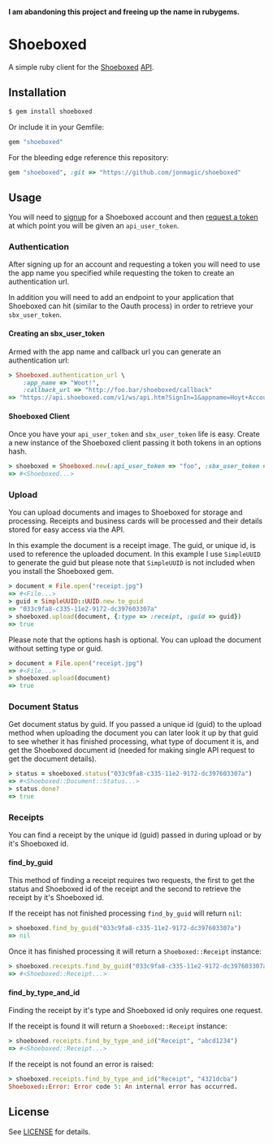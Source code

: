 **I am abandoning this project and freeing up the name in rubygems.**

# Shoeboxed

A simple ruby client for the [Shoeboxed](http://shoeboxed.com) [API](http://developer.shoeboxed.com).

## Installation

```bash
$ gem install shoeboxed
```

Or include it in your Gemfile:

```ruby
gem "shoeboxed"
```

For the bleeding edge reference this repository:

```ruby
gem "shoeboxed", :git => "https://github.com/jonmagic/shoeboxed"
```

## Usage

You will need to [signup](https://app.shoeboxed.com/landing/registration3.htm) for a Shoeboxed account and then [request a token](https://app.shoeboxed.com/member/account-api-keys.htm) at which point you will be given an ```api_user_token```.

### Authentication

After signing up for an account and requesting a token you will need to use the app name you specified while requesting the token to create an authentication url.

In addition you will need to add an endpoint to your application that Shoeboxed can hit (similar to the Oauth process) in order to retrieve your ```sbx_user_token```.

#### Creating an sbx_user_token

Armed with the app name and callback url you can generate an authentication url:

```ruby
> Shoeboxed.authentication_url \
    :app_name => "Woot!",
    :callback_url => "http://foo.bar/shoeboxed/callback"
=> "https://api.shoeboxed.com/v1/ws/api.htm?SignIn=1&appname=Hoyt+Accounting&appurl=http%3A%2F%2Ffoo.bar%2Fshoeboxed%2Fcallback&appparams="
```

#### Shoeboxed Client

Once you have your ```api_user_token``` and ```sbx_user_token``` life is easy. Create a new instance of the Shoeboxed client passing it both tokens in an options hash.

```ruby
> shoeboxed = Shoeboxed.new(:api_user_token => "foo", :sbx_user_token => "bar")
=> #<Shoeboxed...>
```

### Upload

You can upload documents and images to Shoeboxed for storage and processing. Receipts and business cards will be processed and their details stored for easy access via the API.

In this example the document is a receipt image. The guid, or unique id, is used to reference the uploaded document. In this example I use ```SimpleUUID``` to generate the guid but please note that ```SimpleUUID``` is not included when you install the Shoeboxed gem.

```ruby
> document = File.open("receipt.jpg")
=> #<File...>
> guid = SimpleUUID::UUID.new.to_guid
=> "033c9fa8-c335-11e2-9172-dc397603307a"
> shoeboxed.upload(document, {:type => :receipt, :guid => guid})
=> true
```

Please note that the options hash is optional. You can upload the document without setting type or guid.

```ruby
> document = File.open("receipt.jpg")
=> #<File...>
> shoeboxed.upload(document)
=> true
```
### Document Status

Get document status by guid. If you passed a unique id (guid) to the upload method when uploading the document you can later look it up by that guid to see whether it has finished processing, what type of document it is, and get the Shoeboxed document id (needed for making single API request to get the document details).

```ruby
> status = shoeboxed.status("033c9fa8-c335-11e2-9172-dc397603307a")
=> #<Shoeboxed::Document::Status...>
> status.done?
=> true
```

### Receipts

You can find a receipt by the unique id (guid) passed in during upload or by it's Shoeboxed id.

#### find_by_guid

This method of finding a receipt requires two requests, the first to get the status and Shoeboxed id of the receipt and the second to retrieve the receipt by it's Shoeboxed id.

If the receipt has not finished processing ```find_by_guid``` will return ```nil```:

```ruby
> shoeboxed.find_by_guid("033c9fa8-c335-11e2-9172-dc397603307a")
=> nil
```

Once it has finished processing it will return a ```Shoeboxed::Receipt``` instance:

```ruby
> shoeboxed.receipts.find_by_guid("033c9fa8-c335-11e2-9172-dc397603307a")
=> #<Shoeboxed::Receipt...>
```

#### find_by_type_and_id

Finding the receipt by it's type and Shoeboxed id only requires one request.

If the receipt is found it will return a ```Shoeboxed::Receipt``` instance:

```ruby
> shoeboxed.receipts.find_by_type_and_id("Receipt", "abcd1234")
=> #<Shoeboxed::Receipt...>
```

If the receipt is not found an error is raised:

```ruby
> shoeboxed.receipts.find_by_type_and_id("Receipt", "4321dcba")
Shoeboxed::Error: Error code 5: An internal error has occurred.
```

## License

See [LICENSE](LICENSE) for details.

